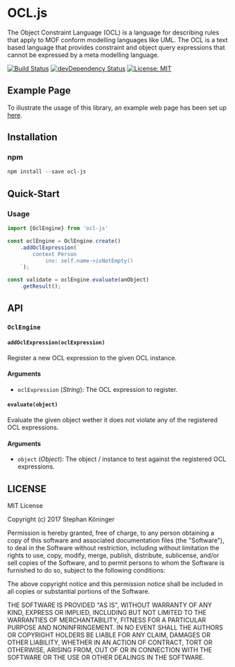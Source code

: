 # OCL.jsThe Object Constraint Language (OCL) is a language for describing rules that apply to MOF conform modelling languages like UML.The OCL is a text based language that provides constraint and object query expressions that cannot be expressed by a meta modelling language.[![Build Status](https://img.shields.io/travis/SteKoe/ocl.js/master.svg)](https://travis-ci.org/SteKoe/ocl.js)[![devDependency Status](https://david-dm.org/SteKoe/ocl.js/dev-status.svg)](https://david-dm.org/SteKoe/ocl.js#info=devDependencies)[![License: MIT](https://img.shields.io/dub/l/vibe-d.svg?maxAge=2592000)](https://opensource.org/licenses/MIT)## Example PageTo illustrate the usage of this library, an example web page has been set up [here](http://ocl.stekoe.de/).## Installation### npm```jsnpm install --save ocl-js```## Quick-Start### Usage```jsimport {OclEngine} from 'ocl-js'const oclEngine = OclEngine.create()    .addOclExpression(`        context Person            inv: self.name->isNotEmpty()    `);const validate = oclEngine.evaluate(anObject)    .getResult();```## API### `OclEngine`#### `addOclExpression(oclExpression)`Register a new OCL expression to the given OCL instance.#### Arguments * `oclExpression` (*String*): The OCL expression to register. #### `evaluate(object)`Evaluate the given object wether it does not violate any of the registered OCL expressions.#### Arguments * `object` (*Object*): The object / instance to test against the registered OCL expressions.## LICENSEMIT LicenseCopyright (c) 2017 Stephan KöningerPermission is hereby granted, free of charge, to any person obtaining a copyof this software and associated documentation files (the "Software"), to dealin the Software without restriction, including without limitation the rightsto use, copy, modify, merge, publish, distribute, sublicense, and/or sellcopies of the Software, and to permit persons to whom the Software isfurnished to do so, subject to the following conditions:The above copyright notice and this permission notice shall be included in allcopies or substantial portions of the Software.THE SOFTWARE IS PROVIDED "AS IS", WITHOUT WARRANTY OF ANY KIND, EXPRESS ORIMPLIED, INCLUDING BUT NOT LIMITED TO THE WARRANTIES OF MERCHANTABILITY,FITNESS FOR A PARTICULAR PURPOSE AND NONINFRINGEMENT. IN NO EVENT SHALL THEAUTHORS OR COPYRIGHT HOLDERS BE LIABLE FOR ANY CLAIM, DAMAGES OR OTHERLIABILITY, WHETHER IN AN ACTION OF CONTRACT, TORT OR OTHERWISE, ARISING FROM,OUT OF OR IN CONNECTION WITH THE SOFTWARE OR THE USE OR OTHER DEALINGS IN THESOFTWARE.